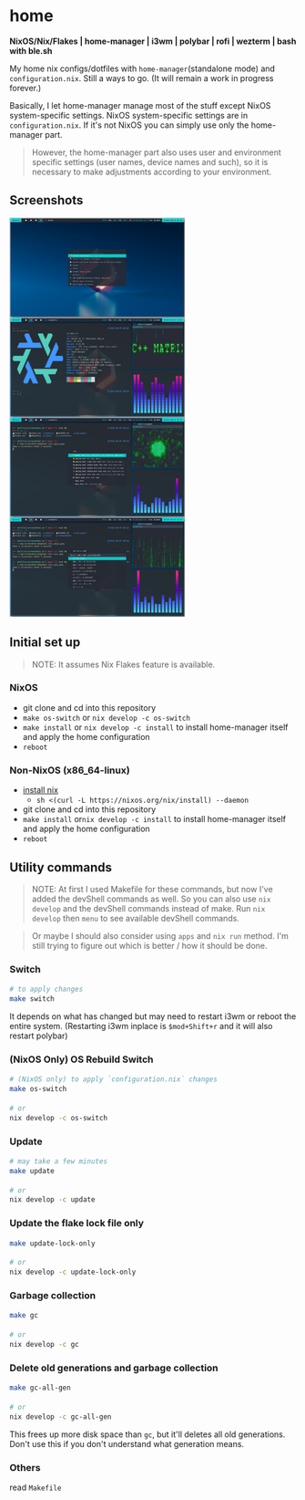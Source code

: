 # home

**NixOS/Nix/Flakes | home-manager | i3wm | polybar | rofi | wezterm | bash with ble.sh**

My home nix configs/dotfiles with `home-manager`(standalone mode) and `configuration.nix`. Still a ways to go. (It will remain a work in progress forever.)

Basically, I let home-manager manage most of the stuff except NixOS system-specific settings. NixOS system-specific settings are in `configuration.nix`. If it's not NixOS you can simply use only the home-manager part.

> However, the home-manager part also uses user and environment specific settings (user names, device names and such), so it is necessary to make adjustments according to your environment.

## Screenshots

<a href="./screenshots/home.png"><img src="./screenshots/home.png" height="700" ></a>

## Initial set up

> NOTE: It assumes Nix Flakes feature is available.

### NixOS

- git clone and cd into this repository
- `make os-switch` or `nix develop -c os-switch`
- `make install` or `nix develop -c install` to install home-manager itself and apply the home configuration
- `reboot`

### Non-NixOS (x86_64-linux)

- [install nix](https://nixos.org/download.html#nix-install-linux)
  - `sh <(curl -L https://nixos.org/nix/install) --daemon`
- git clone and cd into this repository
- `make install` or`nix develop -c install` to install home-manager itself and apply the home configuration
- `reboot`

## Utility commands

> NOTE: At first I used Makefile for these commands, but now I've added the devShell commands as well. So you can also use `nix develop` and the devShell commands instead of make. Run `nix develop` then `menu` to see available devShell commands.

> Or  maybe I should also consider using `apps` and `nix run` method. I'm still trying to figure out which is better / how it should be done.

### Switch

```sh
# to apply changes
make switch
```

It depends on what has changed but may need to restart i3wm or reboot the entire system.
(Restarting i3wm inplace is `$mod+Shift+r` and it will also restart polybar)

### (NixOS Only) OS Rebuild Switch

```sh
# (NixOS only) to apply `configuration.nix` changes
make os-switch

# or
nix develop -c os-switch
```

### Update

```sh
# may take a few minutes
make update

# or
nix develop -c update
```

### Update the flake lock file only

```sh
make update-lock-only

# or
nix develop -c update-lock-only
```

### Garbage collection

```sh
make gc

# or
nix develop -c gc
```

### Delete old generations and garbage collection

```sh
make gc-all-gen

# or
nix develop -c gc-all-gen
```

This frees up more disk space than `gc`, but it'll deletes all old generations. Don't use this if you don't understand what generation means.

### Others

read `Makefile`
